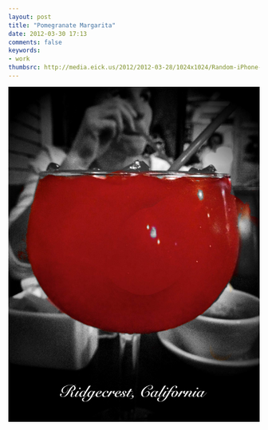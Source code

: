 ```yaml
---
layout: post
title: "Pomegranate Margarita"
date: 2012-03-30 17:13
comments: false
keywords:
- work
thumbsrc: http://media.eick.us/2012/2012-03-28/1024x1024/Random-iPhone-13.jpg
---
```



![Pomegranate Margarita](/assets/images/2012/2012-03-28/Random-iPhone-13.jpg)

